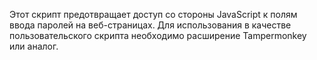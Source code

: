 Этот скрипт предотвращает доступ со стороны JavaScript к полям ввода паролей на веб-страницах.
Для использования в качестве пользовательского скрипта необходимо расширение Tampermonkey или аналог.
